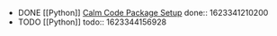 - DONE [[Python]] [Calm Code Package Setup](https://calmcode.io/setup/introduction.html)
  done:: 1623341210200
- TODO [[Python]]
  todo:: 1623344156928